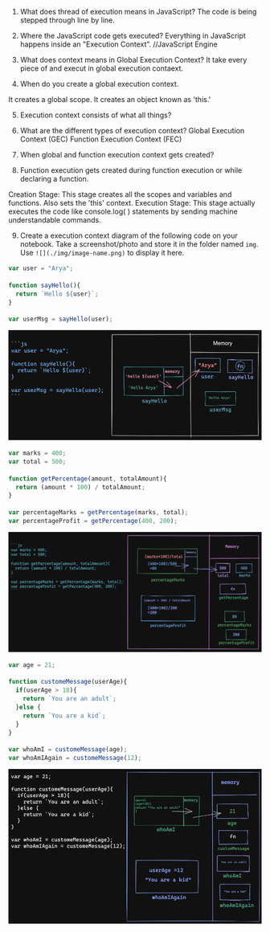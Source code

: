 1. What does thread of execution means in JavaScript?
 The code is being stepped through line by line.

2. Where the JavaScript code gets executed?
Everything in JavaScript happens inside an "Execution Context”.
//JavaScript Engine

3. What does context means in Global Execution Context?
It take every piece of and execut in global execution contaext.

4. When do you create a global execution context.

It creates a global scope.
It creates an object known as 'this.'

5. Execution context consists of what all things?

6. What are the different types of execution context?
Global Execution Context (GEC)
Function Execution Context (FEC)

7. When global and function execution context gets created?

8. Function execution gets created during function execution or while declaring a function.

Creation Stage: This stage creates all the scopes and variables and functions. Also sets the 'this' context.
Execution Stage: This stage actually executes the code like console.log( ) statements by sending machine understandable commands.

9. Create a execution context diagram of the following code on your notebook. Take a screenshot/photo and store it in the folder named `img`. Use `![](./img/image-name.png)` to display it here.



```js
var user = "Arya";

function sayHello(){
  return `Hello ${user}`;
}

var userMsg = sayHello(user);
```

<!-- Put your image here -->

![](../image/img1.png)



```js
var marks = 400;
var total = 500;

function getPercentage(amount, totalAmount){
  return (amount * 100) / totalAmount;
}

var percentageMarks = getPercentage(marks, total);
var percentageProfit = getPercentage(400, 200);
```

<!-- Put your image here -->

![](../image/img2.png)



```js
var age = 21;

function customeMessage(userAge){
  if(userAge > 18){
    return `You are an adult`;
  }else {
    return `You are a kid`;
  }
}

var whoAmI = customeMessage(age);
var whoAmIAgain = customeMessage(12);
```

<!-- Put your image here -->

![](../image/img3.png)